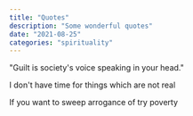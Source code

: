 ```yaml
---
title: "Quotes"
description: "Some wonderful quotes"
date: "2021-08-25"
categories: "spirituality"
---
```


"Guilt is society's voice speaking in your head."

I don't have time for things which are not real

If you want to sweep arrogance of try poverty
